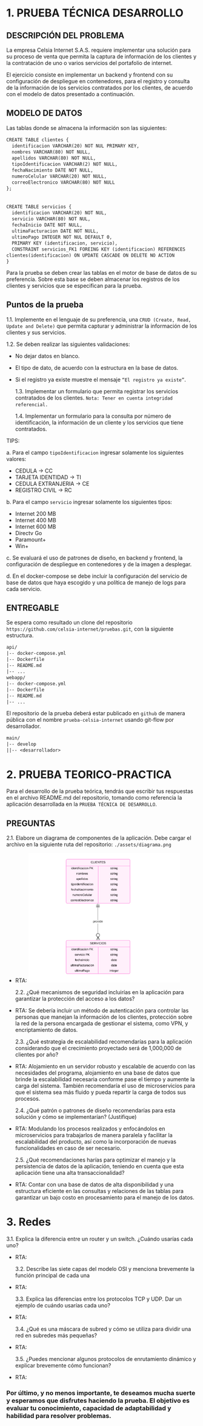 # 1. PRUEBA TÉCNICA DESARROLLO

## DESCRIPCIÓN DEL PROBLEMA

La empresa Celsia Internet S.A.S. requiere implementar una solución para su proceso de venta que permita la captura de información de los clientes y la contratación de uno o varios servicios del portafolio de internet.

El ejercicio consiste en implementar un backend y frontend con su configuración de despliegue en contenedores, para el registro y consulta de la información de los servicios contratados por los clientes, de acuerdo con el modelo de datos presentado a continuación.

## MODELO DE DATOS

Las tablas donde se almacena la información son las siguientes:

```console
CREATE TABLE clientes {
  identificacion VARCHAR(20) NOT NUL PRIMARY KEY,
  nombres VARCHAR(80) NOT NULL,
  apellidos VARCHAR(80) NOT NULL,
  tipoIdentificacion VARCHAR(2) NOT NULL,
  fechaNacimiento DATE NOT NULL,
  numeroCelular VARCHAR(20) NOT NULL,
  correoElectronico VARCHAR(80) NOT NULL
};


CREATE TABLE servicios {
  identificacion VARCHAR(20) NOT NUL,
  servicio VARCHAR(80) NOT NUL,
  fechaInicio DATE NOT NULL,
  ultimaFacturacion DATE NOT NULL,
  ultimoPago INTEGER NOT NUL DEFAULT 0,
  PRIMARY KEY (identificacion, servicio),
  CONSTRAINT servicios_FK1 FOREING KEY (identificacion) REFERENCES clientes(identificacion) ON UPDATE CASCADE ON DELETE NO ACTION
}
```

Para la prueba se deben crear las tablas en el motor de base de datos de su preferencia. Sobre esta base se deben almacenar los registros de los clientes y servicios que se especifican para la prueba.

## Puntos de la prueba

1.1. Implemente en el lenguaje de su preferencia, una `CRUD (Create, Read, Update and Delete)` que permita capturar y administrar la información de los clientes y sus servicios.

1.2. Se deben realizar las siguientes validaciones:

- No dejar datos en blanco.
- El tipo de dato, de acuerdo con la estructura en la base de datos.
- Si el registro ya existe muestre el mensaje `“El registro ya existe”`.

  1.3. Implementar un formulario que permita registrar los servicios contratados de los clientes. `Nota: Tener en cuenta integridad referencial.`

  1.4. Implementar un formulario para la consulta por número de identificación, la información de un cliente y los servicios que tiene contratados.

TIPS:

a. Para el campo `tipoIdentificacion` ingresar solamente los siguientes valores:

- CEDULA → CC
- TARJETA IDENTIDAD → TI
- CEDULA EXTRANJERIA → CE
- REGISTRO CIVIL → RC

b. Para el campo `servicio` ingresar solamente los siguientes tipos:

- Internet 200 MB
- Internet 400 MB
- Internet 600 MB
- Directv Go
- Paramount+
- Win+

c. Se evaluará el uso de patrones de diseño, en backend y frontend, la configuración de despliegue en contenedores y de la imagen a desplegar.

d. En el docker-compose se debe incluir la configuración del servicio de base de datos que haya escogido y una política de manejo de logs para cada servicio.

## ENTREGABLE

Se espera como resultado un clone del repositorio `https://github.com/celsia-internet/pruebas.git`, con la siguiente estructura.

```
api/
|-- docker-compose.yml
|-- Dockerfile
|-- README.md
|-- ...
webapp/
|-- docker-compose.yml
|-- Dockerfile
|-- README.md
|-- ...
```

El repositorio de la prueba deberá estar publicado en `github` de manera pública con el nombre `prueba-celsia-internet` usando git-flow por desarrollador.

```
main/
|-- develop
||-- <desarrollador>
```

# 2. PRUEBA TEORICO-PRACTICA

Para el desarrollo de la prueba teórica, tendrás que escribir tus respuestas en el archivo README.md del repositorio, tomando como referencia la aplicación desarrollada en la `PRUEBA TÉCNICA DE DESARROLLO`.

## PREGUNTAS

2.1. Elabore un diagrama de componentes de la aplicación. Debe cargar el archivo en la siguiente ruta del repositorio: `./assets/diagrama.png`

- RTA: <img src="public/diagrama.png" alt="Diagrama" width="400">

  2.2. ¿Qué mecanismos de seguridad incluirías en la aplicación para garantizar la protección del acceso a los datos?

- RTA: Se debería incluir un método de autenticación para controlar las personas que manejan la información de los clientes, protección sobre la red de la persona encargada de gestionar el sistema, como VPN, y encriptamiento de datos.

  2.3. ¿Qué estrategia de escalabilidad recomendarías para la aplicación considerando que el crecimiento proyectado será de 1,000,000 de clientes por año?

- RTA: Alojamiento en un servidor robusto y escalable de acuerdo con las necesidades del programa, alojamiento en una base de datos que brinde la escalabilidad necesaria conforme pase el tiempo y aumente la carga del sistema. También recomendaría el uso de microservicios para que el sistema sea más fluido y pueda repartir la carga de todos sus procesos.

  2.4. ¿Qué patrón o patrones de diseño recomendarías para esta solución y cómo se implementarían? (Justifique)

- RTA: Modulando los procesos realizados y enfocándolos en microservicios para trabajarlos de manera paralela y facilitar la escalabilidad del producto, así como la incorporación de nuevas funcionalidades en caso de ser necesario.

  2.5. ¿Qué recomendaciones harías para optimizar el manejo y la persistencia de datos de la aplicación, teniendo en cuenta que esta aplicación tiene una alta transaccionalidad?

- RTA: Contar con una base de datos de alta disponibilidad y una estructura eficiente en las consultas y relaciones de las tablas para garantizar un bajo costo en procesamiento para el manejo de los datos.


# 3. Redes

3.1. Explica la diferencia entre un router y un switch. ¿Cuándo usarías cada uno?

- RTA:

  3.2. Describe las siete capas del modelo OSI y menciona brevemente la función principal de cada una

- RTA:

  3.3. Explica las diferencias entre los protocolos TCP y UDP. Dar un ejemplo de cuándo usarías cada uno?

- RTA:

  3.4. ¿Qué es una máscara de subred y cómo se utiliza para dividir una red en subredes más pequeñas?

- RTA:

  3.5. ¿Puedes mencionar algunos protocolos de enrutamiento dinámico y explicar brevemente cómo funcionan?

- RTA:

### Por último, y no menos importante, te deseamos mucha suerte y esperamos que disfrutes haciendo la prueba. El objetivo es evaluar tu conocimiento, capacidad de adaptabilidad y habilidad para resolver problemas.
